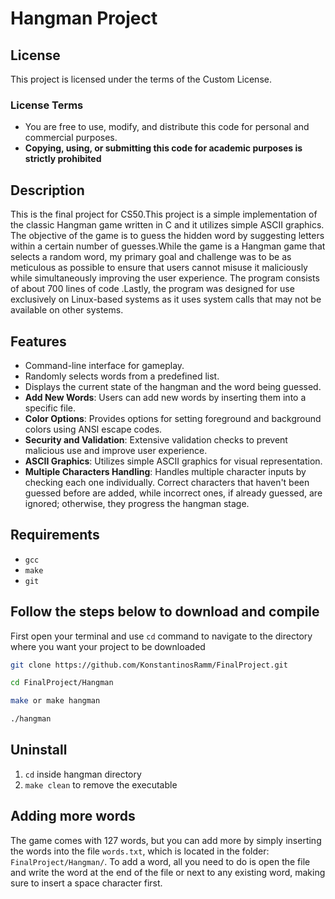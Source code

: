 # Hangman Project
## License
This project is licensed under the terms of the Custom License.

### License Terms
- You are free to use, modify, and distribute this code for personal and commercial purposes.
- **Copying, using, or submitting this code for academic purposes is strictly prohibited**
  
## Description
This is the final project for CS50.This project is a simple implementation of the classic Hangman game written in C and it utilizes simple ASCII graphics. The objective of the game is to guess the hidden word by suggesting letters within a certain number of guesses.While the game is a Hangman game that selects a random word, my primary goal and challenge was to be as meticulous as possible to ensure that users cannot misuse it maliciously while simultaneously improving the user experience. 
The program consists of about 700 lines of code .Lastly, the program was designed for use exclusively on Linux-based systems as it uses system calls that may not be available on other systems.


## Features
- Command-line interface for gameplay.
- Randomly selects words from a predefined list.
- Displays the current state of the hangman and the word being guessed.
- **Add New Words**: Users can add new words by inserting them into a specific file.
- **Color Options**: Provides options for setting foreground and background colors using ANSI escape codes.
- **Security and Validation**: Extensive validation checks to prevent malicious use and improve user experience.
- **ASCII Graphics**: Utilizes simple ASCII graphics for visual representation.
- **Multiple Characters Handling**: Handles multiple character inputs by checking each one individually. Correct characters that haven't 
been guessed before are added, while incorrect ones, if already guessed, are ignored; otherwise, they progress the hangman stage.

## Requirements
- `gcc`
- `make`
- `git`

## Follow the steps below to download and compile
First open your terminal and use `cd` command to navigate to the directory where you want your project to be downloaded
```bash
git clone https://github.com/KonstantinosRamm/FinalProject.git

cd FinalProject/Hangman

make or make hangman

./hangman
```


## Uninstall
1. `cd` inside hangman directory
2. `make clean` to remove the executable

## Adding more words
The game comes with 127 words, but you can add more by simply inserting the words into the file `words.txt`, which is located in the folder: `FinalProject/Hangman/`.
To add a word, all you need to do is open the file and write the word at the end of the file or next to any existing word, making sure to insert a space character first.






